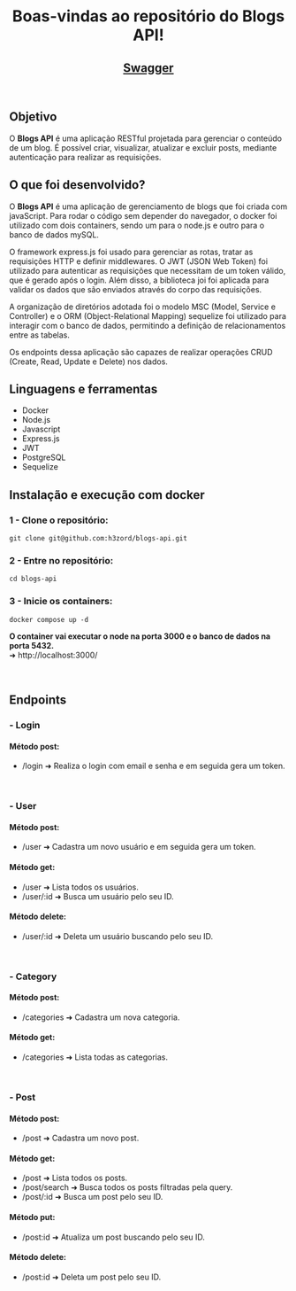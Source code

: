 <h1 align="center">Boas-vindas ao repositório do Blogs API!</h1>

<h2 align="center">
  <a href="https://blogs-api.up.railway.app/doc" target="_blank">
    Swagger
  </a>
</h2>
<br/>

## Objetivo

O <strong>Blogs API</strong> é uma aplicação RESTful projetada para gerenciar o conteúdo de um blog. É possível criar, visualizar, atualizar e excluir posts, mediante autenticação para realizar as requisições.

## O que foi desenvolvido?

O <strong>Blogs API</strong> é uma aplicação de gerenciamento de blogs que foi criada com javaScript. Para rodar o código sem depender do navegador, o docker foi utilizado com dois containers, sendo um para o node.js e outro para o banco de dados mySQL.

O framework express.js foi usado para gerenciar as rotas, tratar as requisições HTTP e definir middlewares. O JWT (JSON Web Token) foi utilizado para autenticar as requisições que necessitam de um token válido, que é gerado após o login. Além disso, a biblioteca joi foi aplicada para validar os dados que são enviados através do corpo das requisições.

A organização de diretórios adotada foi o modelo MSC (Model, Service e Controller) e o ORM (Object-Relational Mapping) sequelize foi utilizado para interagir com o banco de dados, permitindo a definição de relacionamentos entre as tabelas.

Os endpoints dessa aplicação são capazes de realizar operações CRUD (Create, Read, Update e Delete) nos dados.

## Linguagens e ferramentas
- Docker
- Node.js
- Javascript
- Express.js
- JWT
- PostgreSQL
- Sequelize

## Instalação e execução com docker

### 1 - Clone o repositório:
```
git clone git@github.com:h3zord/blogs-api.git
```

### 2 - Entre no repositório:
```
cd blogs-api
```

### 3 - Inicie os containers:
```
docker compose up -d
```

<strong>O container vai executar o node na porta 3000 e o banco de dados na porta 5432.</strong>
<br/>
➜ http://localhost:3000/

<br/>

## Endpoints

### - Login
#### Método post:
- /login ➜ Realiza o login com email e senha e em seguida gera um token.

<br/>

### - User
#### Método post:
- /user ➜ Cadastra um novo usuário e em seguida gera um token.

#### Método get:
- /user ➜ Lista todos os usuários.
- /user/:id ➜ Busca um usuário pelo seu ID.

#### Método delete:
- /user/:id ➜ Deleta um usuário buscando pelo seu ID.

<br/>

### - Category
#### Método post:
- /categories ➜ Cadastra um nova categoria.

#### Método get:
- /categories ➜ Lista todas as categorias.

<br/>

### - Post
#### Método post:
- /post ➜ Cadastra um novo post.

#### Método get:
- /post ➜ Lista todos os posts.
- /post/search ➜ Busca todos os posts filtradas pela query.
- /post/:id ➜ Busca um post pelo seu ID.

#### Método put:
- /post:id ➜ Atualiza um post buscando pelo seu ID.

#### Método delete:
- /post:id ➜ Deleta um post pelo seu ID.
